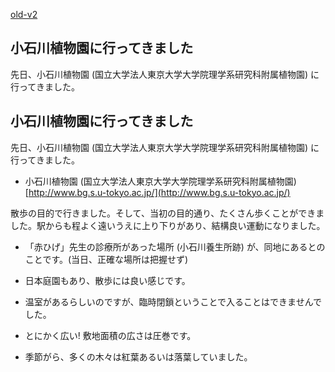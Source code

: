 [old-v2](ig081123-orig.html)

## 小石川植物園に行ってきました

先日、小石川植物園 (国立大学法人東京大学大学院理学系研究科附属植物園) に行ってきました。


## 小石川植物園に行ってきました

先日、小石川植物園 (国立大学法人東京大学大学院理学系研究科附属植物園) に行ってきました。

* 小石川植物園 (国立大学法人東京大学大学院理学系研究科附属植物園)
  [http://www.bg.s.u-tokyo.ac.jp/](http://www.bg.s.u-tokyo.ac.jp/)

散歩の目的で行きました。そして、当初の目的通り、たくさん歩くことができました。駅からも程よく遠いうえに上り下りがあり、結構良い運動になりました。

* 「赤ひげ」先生の診療所があった場所 (小石川養生所跡) が、同地にあるとのことです。(当日、正確な場所は把握せず)
  
* 日本庭園もあり、散歩には良い感じです。
  
* 温室があるらしいのですが、臨時閉鎖ということで入ることはできませんでした。
  
* とにかく広い! 敷地面積の広さは圧巻です。
  
* 季節がら、多くの木々は紅葉あるいは落葉していました。